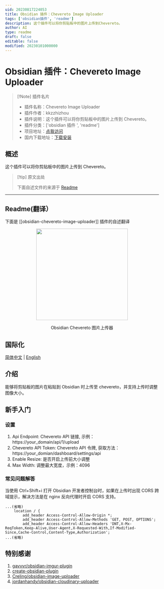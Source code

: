 ```yaml
---
uid: 20230817224053
title: Obsidian 插件：Chevereto Image Uploader
tags: ['obsidian插件', 'readme']
description: 这个插件可以将你剪贴板中的图片上传到Chevereto。
author: AI
type: readme
draft: false
editable: false
modified: 20230101000000
---
```


# Obsidian 插件：Chevereto Image Uploader

> [!Note] 插件名片
> - 插件名称：Chevereto Image Uploader
> - 插件作者：kkzzhizhou
> - 插件说明：这个插件可以将你剪贴板中的图片上传到 Chevereto。
> - 插件分类：['obsidian 插件 ', 'readme']
> - 项目地址：[点我访问](https://github.com/kkzzhizhou/obsidian-chevereto-image-uploader)
> - 国内下载地址：[下载安装](https://pkmer.cn/products/plugin/pluginMarket/?obsidian-chevereto-image-uploader)

## 概述

这个插件可以将你剪贴板中的图片上传到 Chevereto。

> [!tip] 原文出处
>
>下面自述文件的来源于 [Readme](https://ghproxy.net/https://raw.githubusercontent.com/kkzzhizhou/obsidian-chevereto-image-uploader/main/README.md)

---

## Readme(翻译）

下面是 [[obsidian-chevereto-image-uploader]] 插件的自述翻译

<p align="center">
  <img src="/logo.gif" height="300" />
</p>
<p align="center">
  Obsidian Chevereto 图片上传器
</p>
<p align="center">




</p>

## 国际化

[简体中文](README.md) | [English](README.en-US.md)

## 介绍

能够将剪贴板的图片在粘贴到 Obsidian 时上传至 chevereto，并支持上传时调整图像大小。

## 新手入门

### 设置

1. Api Endpoint: Chevereto API 链接, 示例：https://your_domain/api/1/upload
2. Chevereto API Token: Chevereto API 令牌, 获取方法：https://your_domian/dashboard/settings/api
3. Enable Resize: 是否开启上传前大小调整
4. Max Width: 调整最大宽度，示例：4096

### 常见问题解答

当使用 Ctrl+Shift+i 打开 Obsidian 开发者控制台时，如果在上传时出现 CORS 跨域提示，解决方法是在 nginx 反向代理时开启 CORS 支持。

```nginx
...(省略)
    location / {
        add_header Access-Control-Allow-Origin *;
        add_header Access-Control-Allow-Methods 'GET, POST, OPTIONS';
        add_header Access-Control-Allow-Headers 'DNT,X-Mx-ReqToken,Keep-Alive,User-Agent,X-Requested-With,If-Modified-Since,Cache-Control,Content-Type,Authorization';
...(省略)
```

## 特别感谢

1. [gavvvr/obsidian-imgur-plugin](https://github.com/gavvvr/obsidian-imgur-plugin)
2. [create-obsidian-plugin](https://www.npmjs.com/package/create-obsidian-plugin)
3. [Creling/obsidian-image-uploader](https://github.com/Creling/obsidian-image-uploader)
4. [jordanhandy/obsidian-cloudinary-uploader](https://github.com/jordanhandy/obsidian-cloudinary-uploader)



